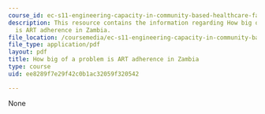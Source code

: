 ```yaml
---
course_id: ec-s11-engineering-capacity-in-community-based-healthcare-fall-2005
description: This resource contains the information regarding How big of a problem
  is ART adherence in Zambia.
file_location: /coursemedia/ec-s11-engineering-capacity-in-community-based-healthcare-fall-2005/ee8289f7e29f42c0b1ac32059f320542_MITEC_S11F05_dialoguemod1_2.pdf
file_type: application/pdf
layout: pdf
title: How big of a problem is ART adherence in Zambia
type: course
uid: ee8289f7e29f42c0b1ac32059f320542

---
```

None